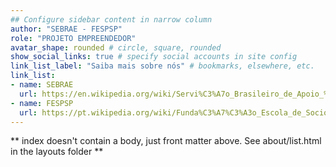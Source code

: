 ```yaml
---
## Configure sidebar content in narrow column
author: "SEBRAE - FESPSP"
role: "PROJETO EMPREENDEDOR"
avatar_shape: rounded # circle, square, rounded
show_social_links: true # specify social accounts in site config
link_list_label: "Saiba mais sobre nós" # bookmarks, elsewhere, etc.
link_list:
- name: SEBRAE
  url: https://en.wikipedia.org/wiki/Servi%C3%A7o_Brasileiro_de_Apoio_%C3%A0s_Micro_e_Pequenas_Empresas
- name: FESPSP
  url: https://pt.wikipedia.org/wiki/Funda%C3%A7%C3%A3o_Escola_de_Sociologia_e_Pol%C3%ADtica_de_S%C3%A3o_Paulo
---
```


** index doesn't contain a body, just front matter above.
See about/list.html in the layouts folder **
